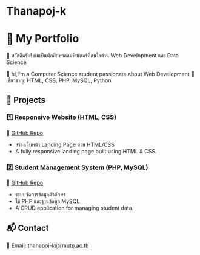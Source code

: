 # Thanapoj-k

# 🚀 My Portfolio  

👋 สวัสดีครับ! ผมเป็นนักศึกษาคอมพิวเตอร์ที่สนใจด้าน Web Development และ Data Science

👋 hi,I'm a Computer Science student passionate about Web Development
📍 เชี่ยวชาญ: HTML, CSS, PHP, MySQL, Python  

## 📌 Projects  
### 1️⃣ Responsive Website (HTML, CSS)  
🔗 [GitHub Repo](https://github.com/Tnp-Kcr/html-css-web)  
- สร้างเว็บหน้า Landing Page ด้วย HTML/CSS
- A fully responsive landing page built using HTML & CSS.

### 2️⃣ Student Management System (PHP, MySQL)  
🔗 [GitHub Repo](https://github.com/Tnp-Kcr/php-detail)  
- ระบบจัดการข้อมูลตัวอักษร 
- ใช้ PHP และฐานข้อมูล MySQL
- A CRUD application for managing student data.  

## 📬 Contact  
📧 Email: thanapoj-k@rmutp.ac.th
